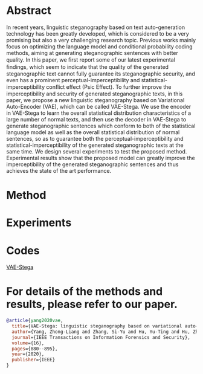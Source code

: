 # Abstract
In recent years, linguistic steganography based on text auto-generation technology has been greatly developed, which is considered to be a very promising but also a very challenging research topic. Previous works mainly focus on optimizing the language model and conditional probability coding methods, aiming at generating steganographic sentences with better quality. In this paper, we ﬁrst report some of our latest experimental ﬁndings, which seem to indicate that the quality of the generated steganographic text cannot fully guarantee its steganographic security, and even has a prominent perceptual-imperceptibility and statistical-imperceptibility conﬂict effect (Psic Effect). To further improve the imperceptibility and security of generated steganographic texts, in this paper, we propose a new linguistic steganography based on Variational Auto-Encoder (VAE), which can be called VAE-Stega. We use the encoder in VAE-Stega to learn the overall statistical distribution characteristics of a large number of normal texts, and then use the decoder in VAE-Stega to generate steganographic sentences which conform to both of the statistical language model as well as the overall statistical distribution of normal sentences, so as to guarantee both the perceptual-imperceptibility and statistical-imperceptibility of the generated steganographic texts at the same time. We design several experiments to test the proposed method. Experimental results show that the proposed model can greatly improve the imperceptibility of the generated steganographic sentences and thus achieves the state of the art performance.

# Method

# Experiments

# Codes
[VAE-Stega](https://github.com/YangzlTHU/VAE-Stega)

# For details of the methods and results, please refer to our paper.
```bibtex
@article{yang2020vae,
  title={VAE-Stega: linguistic steganography based on variational auto-encoder},
  author={Yang, Zhong-Liang and Zhang, Si-Yu and Hu, Yu-Ting and Hu, Zhi-Wen and Huang, Yong-Feng},
  journal={IEEE Transactions on Information Forensics and Security},
  volume={16},
  pages={880--895},
  year={2020},
  publisher={IEEE}
}
```
